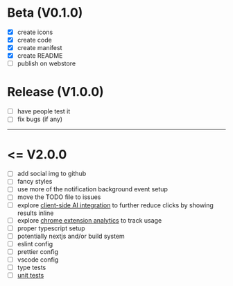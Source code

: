 # Beta (V0.1.0)
- [x] create icons
- [x] create code
- [x] create manifest
- [x] create README
- [ ] publish on webstore

# Release (V1.0.0)
- [ ] have people test it
- [ ] fix bugs (if any)

---

# <= V2.0.0

- [ ] add social img to github
- [ ] fancy styles
- [ ] use more of the notification background event setup
- [ ] move the TODO file to issues
- [ ] explore [client-side AI integration](https://developer.chrome.com/docs/extensions/ai) to further reduce clicks by showing results inline
- [ ] explore [chrome extension analytics](https://developer.chrome.com/docs/extensions/mv3/analytics/) to track usage
- [ ] proper typescript setup
- [ ] potentially nextjs and/or build system
- [ ] eslint config
- [ ] prettier config
- [ ] vscode config
- [ ] type tests
- [ ] [unit tests](https://developer.chrome.com/docs/extensions/how-to/test/unit-testing)